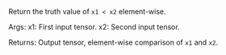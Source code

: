 Return the truth value of `x1 < x2` element-wise.

Args:
    x1: First input tensor.
    x2: Second input tensor.

Returns:
    Output tensor, element-wise comparison of `x1` and `x2`.
